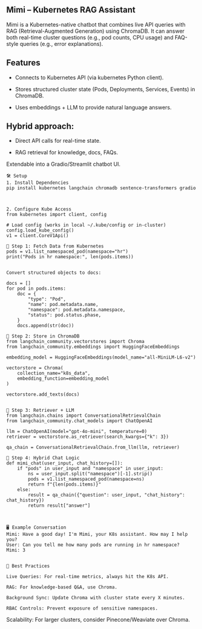 

## Mimi – Kubernetes RAG Assistant

Mimi is a Kubernetes-native chatbot that combines live API queries with RAG (Retrieval-Augmented Generation) using ChromaDB.
It can answer both real-time cluster questions (e.g., pod counts, CPU usage) and FAQ-style queries (e.g., error explanations).

## Features

- Connects to Kubernetes API (via kubernetes Python client).

- Stores structured cluster state (Pods, Deployments, Services, Events) in ChromaDB.

- Uses embeddings + LLM to provide natural language answers.

## Hybrid approach:

- Direct API calls for real-time state.

- RAG retrieval for knowledge, docs, FAQs.

Extendable into a Gradio/Streamlit chatbot UI.
```
🛠️ Setup
1. Install Dependencies
pip install kubernetes langchain chromadb sentence-transformers gradio



2. Configure Kube Access
from kubernetes import client, config

# Load config (works in local ~/.kube/config or in-cluster)
config.load_kube_config()
v1 = client.CoreV1Api()

🔹 Step 1: Fetch Data from Kubernetes
pods = v1.list_namespaced_pod(namespace="hr")
print("Pods in hr namespace:", len(pods.items))


Convert structured objects to docs:

docs = []
for pod in pods.items:
    doc = {
        "type": "Pod",
        "name": pod.metadata.name,
        "namespace": pod.metadata.namespace,
        "status": pod.status.phase,
    }
    docs.append(str(doc))

🔹 Step 2: Store in ChromaDB
from langchain_community.vectorstores import Chroma
from langchain_community.embeddings import HuggingFaceEmbeddings

embedding_model = HuggingFaceEmbeddings(model_name="all-MiniLM-L6-v2")

vectorstore = Chroma(
    collection_name="k8s_data",
    embedding_function=embedding_model
)

vectorstore.add_texts(docs)

```

```

🔹 Step 3: Retriever + LLM
from langchain.chains import ConversationalRetrievalChain
from langchain_community.chat_models import ChatOpenAI

llm = ChatOpenAI(model="gpt-4o-mini", temperature=0)
retriever = vectorstore.as_retriever(search_kwargs={"k": 3})

qa_chain = ConversationalRetrievalChain.from_llm(llm, retriever)

🔹 Step 4: Hybrid Chat Logic
def mimi_chat(user_input, chat_history=[]):
    if "pods" in user_input and "namespace" in user_input:
        ns = user_input.split("namespace")[-1].strip()
        pods = v1.list_namespaced_pod(namespace=ns)
        return f"{len(pods.items)}"
    else:
        result = qa_chain({"question": user_input, "chat_history": chat_history})
        return result["answer"]

```

```


🖥️ Example Conversation
Mimi: Have a good day! I'm Mimi, your K8s assistant. How may I help you?  
User: Can you tell me how many pods are running in hr namespace?  
Mimi: 3  

```

```

🚀 Best Practices

Live Queries: For real-time metrics, always hit the K8s API.

RAG: For knowledge-based Q&A, use Chroma.

Background Sync: Update Chroma with cluster state every X minutes.

RBAC Controls: Prevent exposure of sensitive namespaces.

```

Scalability: For larger clusters, consider Pinecone/Weaviate over Chroma.
